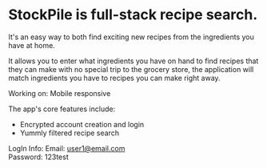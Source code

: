 # StockPile is full-stack recipe search. 
It's an easy way to both find exciting new recipes from the ingredients you have at home.

It allows you to enter what ingredients you have on hand to find recipes that they can make with no special trip to the grocery store, 
the application will match ingredients you have to recipes you can make right away. 



Working on:
Mobile responsive


The app's core features include:
* Encrypted account creation and login
* Yummly filtered recipe search

LogIn Info:
Email: user1@email.com  
Password: 123test
